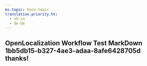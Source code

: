 ```yaml
---
ms.topic: hero-topic
translation.priority.ht: 
  - zh-cn
  - de-de
---
```

## OpenLocalization Workflow Test MarkDown 1bb5db15-b327-4ae3-adaa-8afe6428705d thanks!
